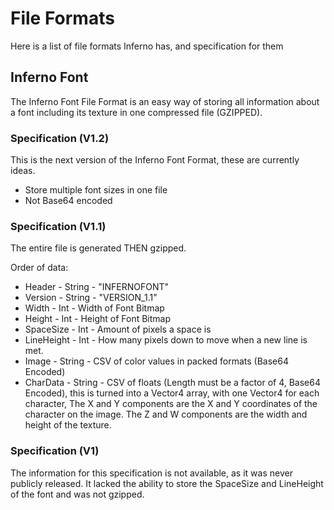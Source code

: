 # File Formats
Here is a list of file formats Inferno has, and specification for them

## Inferno Font
The Inferno Font File Format is an easy way of storing all information about a font including its texture in one compressed file (GZIPPED).

### Specification (V1.2)
This is the next version of the Inferno Font Format, these are currently ideas.

- Store multiple font sizes in one file
- Not Base64 encoded

### Specification (V1.1)
The entire file is generated THEN gzipped.

Order of data:
- Header - String - "INFERNOFONT"
- Version - String - "VERSION_1.1"
- Width - Int - Width of Font Bitmap
- Height - Int - Height of Font Bitmap
- SpaceSize - Int - Amount of pixels a space is
- LineHeight - Int - How many pixels down to move when a new line is met.
- Image - String - CSV of color values in packed formats (Base64 Encoded)
- CharData - String - CSV of floats (Length must be a factor of 4, Base64 Encoded), this is turned into a Vector4 array, with one Vector4 for each character, The X and Y components are the X and Y coordinates of the character on the image. The Z and W components are the width and height of the texture.

### Specification (V1)
The information for this specification is not available, as it was never publicly released. It lacked the ability to store the SpaceSize and LineHeight of the font and was not gzipped.